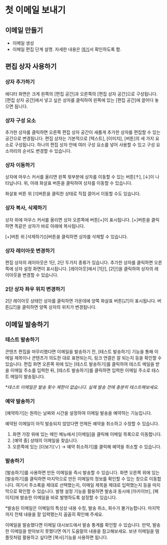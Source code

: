 # 첫 이메일 보내기

## 이메일 만들기

* 이메일 생성
* 이메일 편집 단계 설명. 자세한 내용은 [여기](../email/undefined-1/undefined-1.md)서 확인하도록 함.

## 편집 상자 사용하기

### 상자 추가하기 <a href="#h_01ggs157x82z8q0zh8x00f65vg" id="h_01ggs157x82z8q0zh8x00f65vg"></a>

에디터 화면은 크게 왼쪽의 \[편집 공간]과 오른쪽의 \[편집 상자 공간]으로 구성됩니다. \[편집 상자 공간]에서 넣고 싶은 상자를 클릭하여 왼쪽에 있는 \[편집 공간]에 끌어다 놓으면 됩니다.&#x20;

### 상자 구성 요소 <a href="#h_01ggs15cs6aebvae0nym5yvj5a" id="h_01ggs15cs6aebvae0nym5yvj5a"></a>

추가한 상자를 클릭하면 오른쪽 편집 상자 공간이 새롭게 추가한 상자를 편집할 수 있는 공간으로 변경됩니다. 편집 상자는 기본적으로 \[텍스트], \[이미지], \[버튼]의 세 가지 요소로 구성됩니다. 하나의 편집 상자 안에 여러 구성 요소를 넣어 사용할 수 있고 구성 요소끼리의 순서도 변경할 수 있습니다.

### 상자 이동하기 <a href="#h_01ggs15hqqpbx22gt74t3y0k3y" id="h_01ggs15hqqpbx22gt74t3y0k3y"></a>

상자에 마우스 커서를 올리면 왼쪽 윗부분에 상자를 이동할 수 있는 버튼\[↑], \[↓]이 나타납니다. 위, 아래 화살표 버튼을 클릭하여 상자를 이동할 수 있습니다.&#x20;

화살표 버튼 위 \[⁞⁞]버튼을 클릭한 상태로 직접 끌어서 이동할 수도 있습니다.&#x20;

### 상자 복사, 삭제하기 <a href="#h_01ggs15p9q58k7fwyen2x99726" id="h_01ggs15p9q58k7fwyen2x99726"></a>

상자 위에 마우스 커서를 올리면 상자 오른쪽에 버튼\[+]이 표시됩니다. \[+]버튼을 클릭하면 똑같은 상자가 바로 아래에 복사됩니다.

\[+]버튼 위 \[삭제하기()]버튼을 클릭하면 상자를 삭제할 수 있습니다.

### 상자 레이아웃 변경하기 <a href="#h_01ggs15tnj1gfe8461gpvkm4k5" id="h_01ggs15tnj1gfe8461gpvkm4k5"></a>

편집 상자의 레이아웃은 1단, 2단 두가지 종류가 있습니다. 추가한 상자를 클릭하면 오른쪽에 상자 설정 화면이 표시됩니다. \[레이아웃]에서 \[1단], \[2단]을 클릭하여 상자의 레이아웃을 변경할 수 있습니다.&#x20;

### 2단 상자 좌우 위치 변경하기 <a href="#h_01ggs15z77nxbxrr93eh0ft08e" id="h_01ggs15z77nxbxrr93eh0ft08e"></a>

2단 레이아웃 상태인 상자를 클릭하면 가운데에 양쪽 화살표 버튼\[⇄]이 표시됩니다. 버튼\[⇄]을 클릭하면 양쪽 상자의 위치가 변경됩니다.

## 이메일 발송하기

### 테스트 발송하기

콘텐츠 편집을 마무리했다면 이메일을 발송하기 전, \[테스트 발송하기] 기능을 통해 이메일 제목이나 콘텐츠가 의도한 대로 표현되는지, 링크 연결은 잘 되는지 등을 확인할 수 있습니다. 편집 화면 오른쪽 위에 있는 \[테스트 발송하기]를 클릭하여 테스트 메일을 받을 이메일 주소를 입력한 뒤, \[테스트 발송하기]를 클릭하면 입력한 이메일 주소로 테스트 메일이 발송됩니다.

_\*테스트 이메일은 발송 횟수 제한이 없습니다. 실제 발송 전에 충분히 테스트해보세요._

### 예약 발송하기

\[예약하기]는 원하는 날짜와 시간을 설정하여 이메일 발송을 예약하는 기능입니다.&#x20;

예약된 이메일이 아직 발송되지 않았다면 언제든 예약을 취소하고 수정할 수 있습니다.&#x20;

1. 화면 가장 위에 있는 메인 메뉴에서 \[이메일]을 클릭해 이메일 목록으로 이동합니다.
2. \[예약 중] 상태의 이메일을 찾습니다.
3. 오른쪽에 있는 \[더보기(∨) → 예약 취소하기]를 클릭해 예약을 취소할 수 있습니다.

### 발송하기

\[발송하기]를 사용하면 만든 이메일을 즉시 발송할 수 있습니다. 화면 오른쪽 위에 있는 \[발송하기]를 클릭하면 마지막으로 만든 이메일의 정보를 확인할 수 있는 창으로 이동합니다. 여기서 주소록을 제대로 선택했는지, 이메일 제목을 제대로 입력했는지 등을 마지막으로 확인할 수 있습니다. 발행 설정 기능을 활용하면 발송과 동시에 \[아카이브], \[페이지]에 발송한 이메일을 바로 발행하도록 설정할 수 있습니다.

\*발송된 이메일은 이메일의 특성상 내용 수정, 발송 취소, 회수가 불가능합니다. 마지막까지 전체 내용을 잘 입력했는지 꼼꼼히 확인해 주세요.

이메일을 발송했다면 이메일 대시보드에서 발송 통계를 확인할 수 있습니다. 만약, 발송한 이메일을 받아보지 못했다면 여기 도움말의 내용을 참고해보세요. 보낸 이메일을 템플릿처럼 활용하고 싶다면 \[복사]기능을 사용하면 됩니다.
